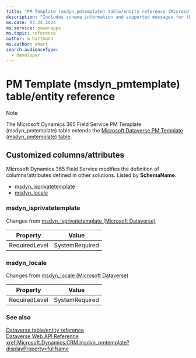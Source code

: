 ```yaml
---
title: "PM Template (msdyn_pmtemplate) table/entity reference (Microsoft Dynamics 365 Field Service)"
description: "Includes schema information and supported messages for the PM Template (msdyn_pmtemplate) table/entity with Microsoft Dynamics 365 Field Service."
ms.date: 07.24.2024
ms.service: powerapps
ms.topic: reference
author: m-hartmann
ms.author: mhart
search.audienceType: 
  - developer
---
```


# PM Template (msdyn_pmtemplate) table/entity reference



> [!NOTE]
> The Microsoft Dynamics 365 Field Service PM Template (msdyn_pmtemplate) table extends the [Microsoft Dataverse PM Template (msdyn_pmtemplate) table](/power-apps/developer/data-platform/reference/entities/msdyn_pmtemplate).



## Customized columns/attributes

Microsoft Dynamics 365 Field Service modifies the definition of columns/attributes defined in other solutions. Listed by **SchemaName**.

- [msdyn_isprivatetemplate](#BKMK_msdyn_isprivatetemplate)
- [msdyn_locale](#BKMK_msdyn_locale)

### <a name="BKMK_msdyn_isprivatetemplate"></a> msdyn_isprivatetemplate

Changes from [msdyn_isprivatetemplate (Microsoft Dataverse)](/power-apps/developer/data-platform/reference/entities/msdyn_pmtemplate#BKMK_msdyn_isprivatetemplate)

|Property|Value|
|---|---|
|RequiredLevel|SystemRequired|


### <a name="BKMK_msdyn_locale"></a> msdyn_locale

Changes from [msdyn_locale (Microsoft Dataverse)](/power-apps/developer/data-platform/reference/entities/msdyn_pmtemplate#BKMK_msdyn_locale)

|Property|Value|
|---|---|
|RequiredLevel|SystemRequired|




### See also

[Dataverse table/entity reference](../about-entity-reference.md)  
[Dataverse Web API Reference](/power-apps/developer/data-platform/webapi/reference/about)   
<xref:Microsoft.Dynamics.CRM.msdyn_pmtemplate?displayProperty=fullName>
